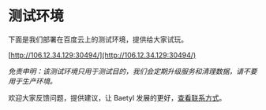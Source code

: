# 测试环境

下面是我们部署在百度云上的测试环境，提供给大家试玩。

[http://106.12.34.129:30494/](http://106.12.34.129:30494/)

_免责申明：该测试环境只用于测试目的，我们会定期升级服务和清理数据，请不要用于生产环境。_

欢迎大家反馈问题，提供建议，让 Baetyl 发展的更好，[查看联系方式](../overview/contact-us.md)。


